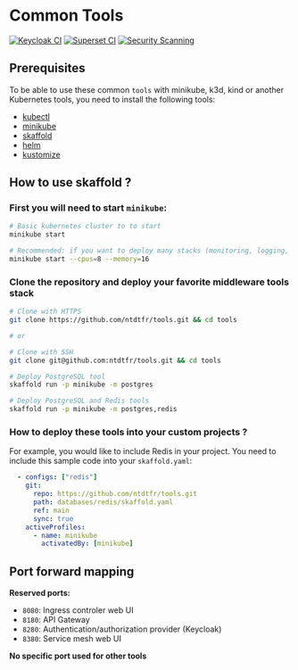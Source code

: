 # Common Tools

[![Keycloak CI](https://github.com/ntdtfr/tools/actions/workflows/keycloak-ci.yml/badge.svg)](https://github.com/ntdtfr/tools/actions/workflows/keycloak-ci.yml)
[![Superset CI](https://github.com/ntdtfr/tools/actions/workflows/superset-ci.yml/badge.svg)](https://github.com/ntdtfr/tools/actions/workflows/superset-ci.yml)
[![Security Scanning](https://github.com/ntdtfr/tools/actions/workflows/security-scan.yml/badge.svg)](https://github.com/ntdtfr/tools/actions/workflows/security-scan.yml)

## Prerequisites

To be able to use these common `tools` with minikube, k3d, kind or another Kubernetes tools, you need to install the following tools:

- [kubectl]()
- [minikube](https://minikube.sigs.k8s.io/docs/start/?arch=%2Flinux%2Fx86-64%2Fstable%2Fbinary+download)
- [skaffold](https://skaffold.dev/docs/install/)
- [helm](https://helm.sh/docs/intro/install/)
- [kustomize](https://kubectl.docs.kubernetes.io/installation/kustomize/)

## How to use skaffold ?

### First you will need to start `minikube`:

```bash
# Basic kubernetes cluster to to start
minikube start

# Recommended: if you want to deploy many stacks (monitoring, logging, ...)
minikube start --cpus=8 --memory=16
```

### Clone the repository and deploy your favorite middleware tools stack

```bash
# Clone with HTTPS
git clone https://github.com/ntdtfr/tools.git && cd tools

# or 

# Clone with SSH
git clone git@github.com:ntdtfr/tools.git && cd tools

# Deploy PostgreSQL tool
skaffold run -p minikube -m postgres

# Deploy PostgreSQL and Redis tools
skaffold run -p minikube -m postgres,redis
```

### How to deploy these tools into your custom projects ?

For example, you would like to include Redis in your project. You need to include this sample code into your `skaffold.yaml`:
```yaml
  - configs: ["redis"]
    git:
      repo: https://github.com/ntdtfr/tools.git
      path: databases/redis/skaffold.yaml
      ref: main
      sync: true
    activeProfiles:
      - name: minikube
        activatedBy: [minikube]
```

## Port forward mapping

**Reserved ports:**

- `8080`: Ingress controler web UI
- `8180`: API Gateway
- `8280`: Authentication/authorization provider (Keycloak)
- `8380`: Service mesh web UI

**No specific port used for other tools**
